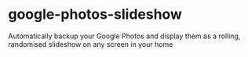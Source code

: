 # google-photos-slideshow
Automatically backup your Google Photos and display them as a rolling, randomised slideshow on any screen in your home
